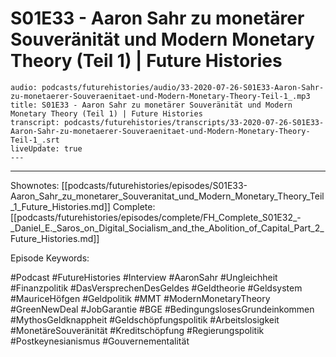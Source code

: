 # S01E33 - Aaron Sahr zu monetärer Souveränität und Modern Monetary Theory (Teil 1) | Future Histories

```audio-note
audio: podcasts/futurehistories/audio/33-2020-07-26-S01E33-Aaron-Sahr-zu-monetaerer-Souveraenitaet-und-Modern-Monetary-Theory-Teil-1_.mp3
title: S01E33 - Aaron Sahr zu monetärer Souveränität und Modern Monetary Theory (Teil 1) | Future Histories
transcript: podcasts/futurehistories/transcripts/33-2020-07-26-S01E33-Aaron-Sahr-zu-monetaerer-Souveraenitaet-und-Modern-Monetary-Theory-Teil-1_.srt
liveUpdate: true
---

```
---

Shownotes: [[podcasts/futurehistories/episodes/S01E33-Aaron_Sahr_zu_monetarer_Souveranitat_und_Modern_Monetary_Theory_Teil_1_Future_Histories.md]]
Complete: [[podcasts/futurehistories/episodes/complete/FH_Complete_S01E32_-_Daniel_E._Saros_on_Digital_Socialism_and_the_Abolition_of_Capital_Part_2_Future_Histories.md]]


Episode Keywords:

#Podcast #FutureHistories #Interview #AaronSahr #Ungleichheit #Finanzpolitik #DasVersprechenDesGeldes #Geldtheorie #Geldsystem #MauriceHöfgen #Geldpolitik #MMT #ModernMonetaryTheory #GreenNewDeal #JobGarantie #BGE #BedingungslosesGrundeinkommen #MythosGeldknappheit #Geldschöpfungspolitik #Arbeitslosigkeit #MonetäreSouveränität #Kreditschöpfung #Regierungspolitik #Postkeynesianismus #Gouvernementalität
